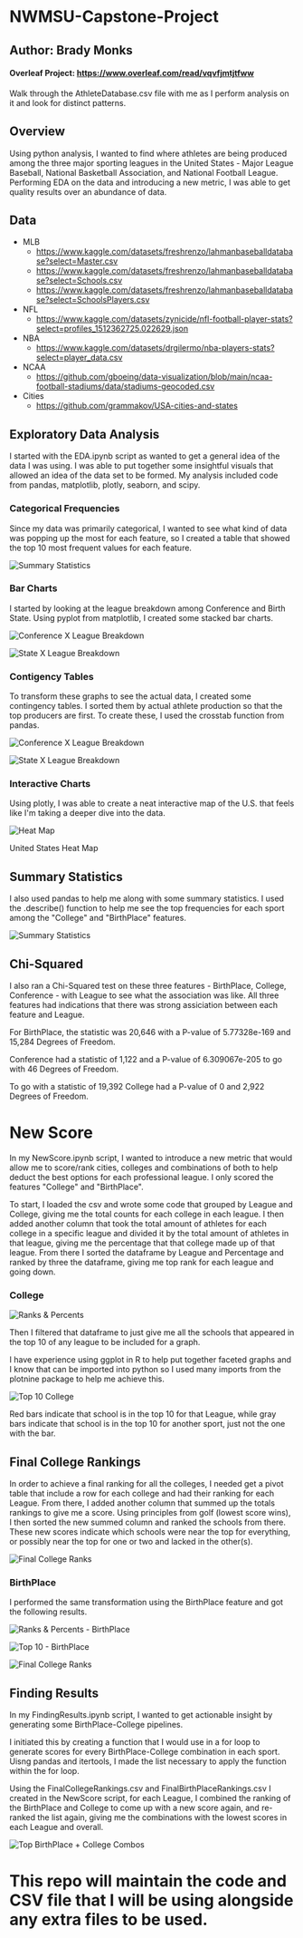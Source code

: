 # NWMSU-Capstone-Project
## Author: Brady Monks

#### Overleaf Project: https://www.overleaf.com/read/vqvfjmtjtfww 
Walk through the AthleteDatabase.csv file with me as I perform analysis on it and look for distinct patterns.

## Overview

Using python analysis, I wanted to find where athletes are being produced among the three major sporting leagues in the United States - Major League Baseball, National Basketball Association, and National Football League. Performing EDA on the data and introducing a new metric, I was able to get quality results over an abundance of data.

## Data

- MLB
    - https://www.kaggle.com/datasets/freshrenzo/lahmanbaseballdatabase?select=Master.csv 
    - https://www.kaggle.com/datasets/freshrenzo/lahmanbaseballdatabase?select=Schools.csv
    - https://www.kaggle.com/datasets/freshrenzo/lahmanbaseballdatabase?select=SchoolsPlayers.csv
- NFL
    - https://www.kaggle.com/datasets/zynicide/nfl-football-player-stats?select=profiles_1512362725.022629.json
- NBA
    - https://www.kaggle.com/datasets/drgilermo/nba-players-stats?select=player_data.csv 
- NCAA
    - https://github.com/gboeing/data-visualization/blob/main/ncaa-football-stadiums/data/stadiums-geocoded.csv 
- Cities
    - https://github.com/grammakov/USA-cities-and-states


## Exploratory Data Analysis

I started with the EDA.ipynb script as wanted to get a general idea of the data I was using. I was able to put together some insightful visuals that allowed an idea of the data set to be formed. My analysis included code from pandas, matplotlib, plotly, seaborn, and scipy. 

### Categorical Frequencies

Since my data was primarily categorical, I wanted to see what kind of data was popping up the most for each feature, so I created a table that showed the top 10 most frequent values for each feature.

![Summary Statistics](https://github.com/bradymonks/NWMSU-Capstone-Project/blob/main/Images/SummaryStatistics2.png)

### Bar Charts

I started by looking at the league breakdown among Conference and Birth State. Using pyplot from matplotlib, I created some stacked bar charts. 

![Conference X League Breakdown](https://github.com/bradymonks/NWMSU-Capstone-Project/blob/main/Images/ConferenceLeague.png)

![State X League Breakdown](https://github.com/bradymonks/NWMSU-Capstone-Project/blob/main/Images/StateLeague.png)

### Contigency Tables

To transform these graphs to see the actual data, I created some contingency tables. I sorted them by actual athlete production so that the top producers are first. To create these, I used the crosstab function from pandas. 

![Conference X League Breakdown](https://github.com/bradymonks/NWMSU-Capstone-Project/blob/main/Images/ContTableConf.png)

![State X League Breakdown](https://github.com/bradymonks/NWMSU-Capstone-Project/blob/main/Images/ContTableState.png)

### Interactive Charts

Using plotly, I was able to create a neat interactive map of the U.S. that feels like I'm taking a deeper dive into the data. 

![Heat Map](https://github.com/bradymonks/NWMSU-Capstone-Project/blob/main/Images/HeatMap.png)

United States Heat Map

## Summary Statistics

I also used pandas to help me along with some summary statistics. I used the .describe() function to help me see the top frequencies for each sport among the "College" and "BirthPlace" features. 

![Summary Statistics](https://github.com/bradymonks/NWMSU-Capstone-Project/blob/main/Images/SummaryStatistics3.png)

## Chi-Squared

I also ran a Chi-Squared test on these three features - BirthPlace, College, Conference - with League to see what the association was like. All three features had indications that there was strong assiciation between each feature and League.

For BirthPlace, the statistic was 20,646 with a P-value of  5.77328e-169 and 15,284 Degrees of Freedom. 

Conference had a statistic of 1,122 and a P-value of  6.309067e-205 to go with 46 Degrees of Freedom.

To go with a statistic of 19,392 College had a P-value of 0 and 2,922 Degrees of Freedom. 

# New Score

In my NewScore.ipynb script, I wanted to introduce a new metric that would allow me to score/rank cities, colleges and combinations of both to help deduct the best options for each professional league. I only scored the features "College" and "BirthPlace". 

To start, I loaded the csv and wrote some code that grouped by League and College, giving me the total counts for each college in each league. I then added another column that took the total amount of athletes for each college in a specific league and divided it by the total amount of athletes in that league, giving me the percentage that that college made up of that league. From there I sorted the dataframe by League and Percentage and ranked by three the dataframe, giving me top rank for each league and going down. 

### College

![Ranks & Percents](https://github.com/bradymonks/NWMSU-Capstone-Project/blob/main/Images/ranks_percents.png)

Then I filtered that dataframe to just give me all the schools that appeared in the top 10 of any league to be included for a graph. 

I have experience using ggplot in R to help put together faceted graphs and I know that can be imported into python so I used many imports from the plotnine package to help me achieve this. 

![Top 10 College](https://github.com/bradymonks/NWMSU-Capstone-Project/blob/main/Images/Top10College.png)

Red bars indicate that school is in the top 10 for that League, while gray bars indicate that school is in the top 10 for another sport, just not the one with the bar. 

## Final College Rankings

In order to achieve a final ranking for all the colleges, I needed get a pivot table that include a row for each college and had their ranking for each League. From there, I added another column that summed up the totals rankings to give me a score. Using principles from golf (lowest score wins), I then sorted the new summed column and ranked the schools from there. These new scores indicate which schools were near the top for everything, or possibly near the top for one or two and lacked in the other(s). 

![Final College Ranks](https://github.com/bradymonks/NWMSU-Capstone-Project/blob/main/Images/CollegeFinalRanks.png)

### BirthPlace

I performed the same transformation using the BirthPlace feature and got the following results. 

![Ranks & Percents - BirthPlace](https://github.com/bradymonks/NWMSU-Capstone-Project/blob/main/Images/ranks_percents_birthplace.png)


![Top 10 - BirthPlace](https://github.com/bradymonks/NWMSU-Capstone-Project/blob/main/Images/Top10BirthPlace.png)


![Final College Ranks](https://github.com/bradymonks/NWMSU-Capstone-Project/blob/main/Images/BirthPlaceFinalRanks.png)

## Finding Results

In my FindingResults.ipynb script, I wanted to get actionable insight by generating some BirthPlace-College pipelines.

I initiated this by creating a function that I would use in a for loop to generate scores for every BirthPlace-College combination in each sport. Uisng pandas and itertools, I made the list necessary to apply the function within the for loop. 

Using the FinalCollegeRankings.csv and FinalBirthPlaceRankings.csv I created in the NewScore script, for each League, I combined the ranking of the BirthPlace and College to come up with a new score again, and re-ranked the list again, giving me the combinations with the lowest scores in each League and overall. 

![Top BirthPlace + College Combos](https://github.com/bradymonks/NWMSU-Capstone-Project/blob/main/Images/CityCollegeAll10.png)


# This repo will maintain the code and CSV file that I will be using alongside any extra files to be used. 